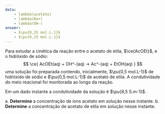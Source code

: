 ```yaml
---
data:
    - lambda(acetato)
    - lambda(Na+)
    - lambda(OH-)
answer:
    - $\pu{0,25 mol.L-1}$
    - $\pu{0,25 mol.L-1}$
---
```


Para estudar a cinética da reação entre o acetato de etila, $\ce{AcOEt}$, e o hidróxido de sódio:
$$
    \ce{ AcOEt(aq) + OH^-(aq) -> Ac^-(aq) + EtOH(aq) }
$$
uma solução foi preparada contendo, inicialmente, $\pu{0,5 mol.L-1}$ de hidróxido de sódio e $\pu{0,5 mol.L-1}$ de acetato de etila. A condutividade do meio reacional foi monitorada ao longo da reação.

Em um dado instante a condutividade da solução é $\pu{8,5 S.m-1}$.

a. **Determine** a concentração de íons acetato em solução nesse instante.
b. **Determine** a concentração de acetato de etila em solução nesse instante.
